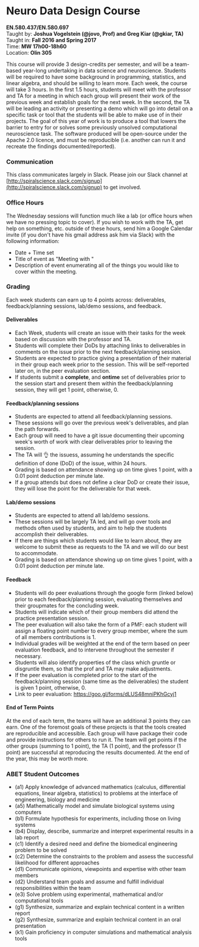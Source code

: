 # Neuro Data Design Course
**EN.580.437/EN.580.697** <br/>
Taught by: **Joshua Vogelstein (@jovo, Prof) and Greg Kiar (@gkiar, TA)** <br/>
Taught in: **Fall 2016 and Spring 2017** <br/>
Time: **MW 17h00-18h60** <br/>
Location: **Olin 305**

This course will provide 3 design-credits per semester, and will be a team-based year-long undertaking in data science and neuroscience. Students will be required to have some background in programming, statistics, and linear algebra, and should be willing to learn more. Each week, the course will take 3 hours. In the first 1.5 hours, students will meet with the professor and TA for a meeting in which each group will present their work of the previous week and establish goals for the next week. In the second, the TA will be leading an activity or presenting a demo which will go into detail on a specific task or tool that the students will be able to make use of in their projects. The goal of this year of work is to produce a tool that lowers the barrier to entry for or solves some previously unsolved computational neuroscience task. The software produced will be open-source under the Apache 2.0 licence, and must be reproducible (i.e. another can run it and recreate the findings documented/reported).

### Communication
This class communicates largely in Slack. Please join our Slack channel at [http://spiralscience.slack.com/signup](http://spiralscience.slack.com/signup) to get involved.

### Office Hours
The Wednesday sessions will function much like a lab (or office hours when we have no pressing topic to cover). If you wish to work with the TA, get help on something, etc. outside of these hours, send him a Google Calendar invite (if you don't have his gmail address ask him via Slack) with the following information:
- Date + Time set
- Title of event as "Meeting with <yourgroupname>"
- Description of event enumerating all of the things you would like to cover within the meeting.

### Grading
Each week students can earn up to 4 points across: deliverables, feedback/planning sessions, lab/demo sessions, and feedback.

#### Deliverables
- Each Week, students will create an issue with their tasks for the week based on discussion with the professor and TA.
- Students will complete their DoDs by attaching links to deliverables in comments on the issue prior to the next feedback/planning session.
- Students are expected to practice giving a presentation of their material in their group each week prior to the session. This will be self-reported later on, in the peer evaluation section.
- If students submit a **complete**, and **ontime** set of deliverables prior to the session start and present them within the feedback/planning session, they will get 1 point, otherwise, 0.

#### Feedback/planning sessions
- Students are expected to attend all feedback/planning sessions.
- These sessions will go over the previous week's deliverables, and plan the path forwards.
- Each group will need to have a git issue documenting their upcoming week's worth of work with clear deliverables prior to leaving the session.
- The TA will :ok_hand: the issuess, assuming he understands the specific definition of done (DoD) of the issue, within 24 hours.
- Grading is based on attendance showing up on time gives 1 point, with a 0.01 point deduction per minute late.
- If a group attends but does not define a clear DoD or create their issue, they will lose the point for the deliverable for that week.

#### Lab/demo sessions
- Students are expected to attend all lab/demo sessions.
- These sessions will be largely TA led, and will go over tools and methods often used by students, and aim to help the students accomplish their deliverables.
- If there are things which students would like to learn about, they are welcome to submit these as requests to the TA and we will do our best to accommodate.
- Grading is based on attendance showing up on time gives 1 point, with a 0.01 point deduction per minute late.

#### Feedback
- Students will do peer evaluations through the google form (linked below) prior to each feedback/planning session, evaluating themselves and their groupmates for the concluding week.
- Students will indicate which of their group members did attend the practice presentation session.
- The peer evaluation will also take the form of a PMF: each student will assign a floating point number to every group member, where the sum of all members contributions is 1.
- Individual grades will be weighted at the end of the term based on peer evaluation feedback, and to intervene throughout the semester if necessary.
- Students will also identify properties of the class which gruntle or disgruntle them, so that the prof and TA may make adjustments.
- If the peer evaluation is completed prior to the start of the feedback/planning session (same time as the deliverables) the student is given 1 point, otherwise, 0.
- Link to peer evaluation: https://goo.gl/forms/dLUS48mniPKhGcyj1

#### End of Term Points
At the end of each term, the teams will have an additional 3 points they can earn. One of the foremost goals of these projects is that the tools created are reproducible and accessible. Each group will have package their code and provide instructions for others to run it. The team will get points if the other groups (summing to 1 point), the TA (1 point), and the professor (1 point) are successful at reproducing the results documented. At the end of the year, this may be worth more.


### ABET Student Outcomes
- (a1) Apply knowledge of advanced mathematics (calculus, differential equations, linear algebra, statistics) to problems at the interface of engineering, biology and medicine 
- (a5) Mathematically model and simulate biological systems using computers 
- (b1) Formulate hypothesis for experiments, including those on living systems
- (b4) Display, describe, summarize and interpret experimental results in a lab report
- (c1) Identify a desired need and define the biomedical engineering problem to be solved
- (c2) Determine the constraints to the problem and assess the successful likelihood for  different approaches
- (d1) Communicate opinions, viewpoints and expertise with other team members 
- (d2) Understand team goals and assume and fulfill individual responsibilities within the team
- (e3) Solve problem using experimental, mathematical and/or computational tools
- (g1) Synthesize, summarize and explain technical content in a written report
- (g2) Synthesize, summarize and explain technical content in an oral presentation
- (k1) Gain proficiency in computer simulations and mathematical analysis tools

